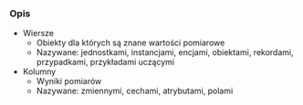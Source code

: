 ### Opis
- Wiersze
	- Obiekty dla których są znane wartości pomiarowe
	- Nazywane: jednostkami, instancjami, encjami, obiektami, rekordami, przypadkami, przykładami uczącymi
- Kolumny
	- Wyniki pomiarów
	- Nazywane: zmiennymi, cechami, atrybutami, polami